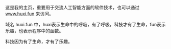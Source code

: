 这是我的主页，重要用于交流人工智能方面的软件技术，也可以通过 www.huxi.fun 来访问。

域名 huxi.fun 中，huxi表示生命中的呼吸，有了呼吸，科技才有了生命，fun表示乐趣，也表示程序中的函数。

科技因为有了生命，才有了乐趣。
